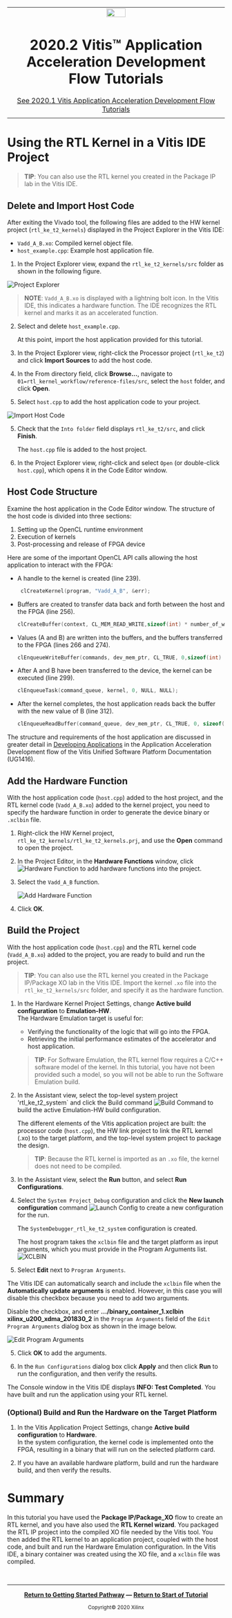 ﻿<table class="sphinxhide">
 <tr>
   <td align="center"><img src="https://www.xilinx.com/content/dam/xilinx/imgs/press/media-kits/corporate/xilinx-logo.png" width="30%"/><h1>2020.2 Vitis™ Application Acceleration Development Flow Tutorials</h1>
   <a href="https://github.com/Xilinx/Vitis-Tutorials/tree/2020.1">See 2020.1 Vitis Application Acceleration Development Flow Tutorials</a>
   </td>
 </tr>
 <tr>
 <td>
 </td>
 </tr>
</table>

# Using the RTL Kernel in a Vitis IDE Project

>**TIP**: You can also use the RTL kernel you created in the Package IP lab in the Vitis IDE.

## Delete and Import Host Code

After exiting the Vivado tool, the following files are added to the HW kernel project (`rtl_ke_t2_kernels`) displayed in the Project Explorer in the Vitis IDE:

- `Vadd_A_B.xo`: Compiled kernel object file.
- `host_example.cpp`: Example host application file.  

1. In the Project Explorer view, expand the `rtl_ke_t2_kernels/src` folder as shown in the following figure.  
   
![Project Explorer](./images/192_vitis_project_explorer.PNG)
   > **NOTE**: `Vadd_A_B.xo` is displayed with a lightning bolt icon. In the Vitis IDE, this indicates a hardware function. The IDE recognizes the RTL kernel and marks it as an accelerated function.

2. Select and delete `host_example.cpp`. 

   At this point, import the host application provided for this tutorial.  

2. In the Project Explorer view, right-click the Processor project (`rtl_ke_t2`) and click **Import Sources** to add the host code.

3. In the From directory field, click **Browse...**, navigate to `01=rtl_kernel_workflow/reference-files/src`, select the `host` folder, and click **Open**.

4. Select `host.cpp` to add the host application code to your project.

![Import Host Code](./images/import-host-code.png)

5. Check that the `Into folder` field displays `rtl_ke_t2/src`, and click **Finish**.

   The `host.cpp` file is added to the host project.

6. In the Project Explorer view, right-click and select `Open` (or double-click `host.cpp`), which opens it in the Code Editor window.

## Host Code Structure

Examine the host application in the Code Editor window. The structure of the host code is divided into three sections:

1. Setting up the OpenCL runtime environment
2. Execution of kernels
3. Post-processing and release of FPGA device

Here are some of the important OpenCL API calls allowing the host application to interact with the FPGA:

- A handle to the kernel is created (line 239).

   ```C
    clCreateKernel(program, "Vadd_A_B", &err);
    ```

- Buffers are created to transfer data back and forth between the host and the FPGA (line 256).

  ```C
  clCreateBuffer(context, CL_MEM_READ_WRITE,sizeof(int) * number_of_words, NULL, NULL);
  ```

- Values (A and B) are written into the buffers, and the buffers transferred to the FPGA (lines 266 and 274).

  ```C
  clEnqueueWriteBuffer(commands, dev_mem_ptr, CL_TRUE, 0,sizeof(int) * number_of_words, host_mem_ptr, 0, NULL, NULL);
  ```

- After A and B have been transferred to the device, the kernel can be executed (line 299).

  ```C
  clEnqueueTask(command_queue, kernel, 0, NULL, NULL);
  ```

- After the kernel completes, the host application reads back the buffer with the new value of B (line 312).

  ```C
  clEnqueueReadBuffer(command_queue, dev_mem_ptr, CL_TRUE, 0, sizeof(int)*number_of_words,host_mem_output_ptr, 0, NULL, &readevent );
  ```

The structure and requirements of the host application are discussed in greater detail in [Developing Applications](https://www.xilinx.com/cgi-bin/docs/rdoc?v=2020.2;t=vitis+doc;d=lhv1569273988420.html) in the Application Acceleration Development flow of the Vitis Unified Software Platform Documentation (UG1416).

## Add the Hardware Function

With the host application code (`host.cpp`) added to the host project, and the RTL kernel code (`Vadd_A_B.xo`) added to the kernel project, you need to specify the hardware function in order to generate the device binary or `.xclbin` file.

1. Right-click the HW Kernel project, `rtl_ke_t2_kernels/rtl_ke_t2_kernels.prj`, and use the **Open** command to open the project. 

2. In the Project Editor, in the **Hardware Functions** window, click ![Hardware Function](./images/lightning_icon.PNG) to add hardware functions into the project.
3. Select the `Vadd_A_B` function.

   ![Add Hardware Function](./images/add-hw-function.png)

4. Click **OK**.

## Build the Project

With the host application code (`host.cpp`) and the RTL kernel code (`Vadd_A_B.xo`) added to the project, you are ready to build and run the project.

>**TIP**: You can also use the RTL kernel you created in the Package IP/Package XO lab in the Vitis IDE. Import the kernel `.xo` file into the `rtl_ke_t2_kernels/src` folder, and specify it as the hardware function. 

1. In the Hardware Kernel Project Settings, change **Active build configuration** to **Emulation-HW**.  
The Hardware Emulation target is useful for:
   - Verifying the functionality of the logic that will go into the FPGA.
   - Retrieving the initial performance estimates of the accelerator and host application.

    >**TIP**: For Software Emulation, the RTL kernel flow requires a C/C++ software model of the kernel. In this tutorial, you have not been provided such a model, so you will not be able to run the Software Emulation build.

1. In the Assistant view, select the top-level system project 'rtl_ke_t2_system` and click the Build command ![Build Command](./images/icon_build.png) to build the active Emulation-HW build configuration. 

   The different elements of the Vitis application project are built: the processor code (`host.cpp`), the HW link project to link the RTL kernel (.xo) to the target platform, and the top-level system project to package the design.

    >**TIP**: Because the RTL kernel is imported as an `.xo` file, the kernel does not need to be compiled.  

2. In the Assistant view, select the **Run** button, and select **Run Configurations**.


3. Select the `System Project Debug` configuration and click the **New launch configuration** command ![Launch Config](./images/icon-new-launch-config.png) to create a new configuration for the run. 

   The `SystemDebugger_rtl_ke_t2_system` configuration is created. 
   
   The host program takes the `xclbin` file and the target platform as input arguments, which you must provide in the Program Arguments list.
   ![XCLBIN](./images/xclbin.PNG)

4. Select **Edit** next to `Program Arguments`. 

The Vitis IDE can automatically search and include the `xclbin` file when the **Automatically update arguments** is enabled. However, in this case you will disable this checkbox because you need to add two arguments. 

Disable the checkbox, and enter **.../binary_container_1.xclbin xilinx_u200_xdma_201830_2** in the `Program Arguments` field of the `Edit Program Arguments` dialog box as shown in the image below.

   ![Edit Program Arguments](./images/program-arguments.png)

5. Click **OK** to add the arguments. 

6. In the `Run Configurations` dialog box click **Apply** and then click **Run** to run the configuration, and then verify the results.

The Console window in the Vitis IDE displays **INFO: Test Completed**. You have built and run the application using your RTL kernel. 

### (Optional) Build and Run the Hardware on the Target Platform

1. In the Vitis Application Project Settings, change **Active build configuration** to **Hardware**.  
In the system configuration, the kernel code is implemented onto the FPGA, resulting in a binary that will run on the selected platform card.  

2. If you have an available hardware platform, build and run the hardware build, and then verify the results.

# Summary

In this tutorial you have used the **Package IP/Package_XO** flow to create an RTL kernel, and you have also used the **RTL Kernel wizard**. You packaged the RTL IP project into the compiled XO file needed by the Vitis tool. You then added the RTL kernel to an application project, coupled with the host code, and built and run the Hardware Emulation configuration.  In the Vitis IDE, a binary container was created using the XO file, and a `xclbin` file was compiled.

</br>
<hr/>
<p align="center" class="sphinxhide"><b><a href="/README.md">Return to Getting Started Pathway</a> — <a href="./README.md">Return to Start of Tutorial</a></b></p>

<p align="center" class="sphinxhide"><sup>Copyright&copy; 2020 Xilinx</sup></p>
